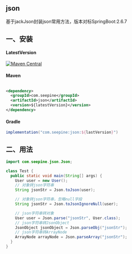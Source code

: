 ## json

基于jackJson封装json常用方法，版本对标SpringBoot:2.6.7

## 一、安装

#### LatestVersion

[![Maven Central](https://img.shields.io/maven-central/v/com.seepine/json.svg)](https://search.maven.org/search?q=g:com.seepine%20a:json)

#### Maven

```xml

<dependency>
  <groupId>com.seepine</groupId>
  <artifactId>json</artifactId>
  <version>${latestVersion}</version>
</dependency>
```

#### Gradle

```gradle
implementation("com.seepine:json:${lastVersion}")
```

## 二、用法

```java
import com.seepine.json.Json;

class Test {
  public static void main(String[] args) {
    User user = new User();
    // 对象转json字符串
    String jsonStr = Json.toJson(user);

    // 对象转json字符串，忽略null字段
    String jsonStr = Json.toJsonIgnoreNull(user);

    // json字符串转对象
    User user = Json.parse("jsonStr", User.class);
    // json字符串转JsonObject
    JsonObject jsonObject = Json.parseObj("jsonStr");
    // json字符串转ArrayNode
    ArrayNode arrayNode = Json.parseArray("jsonStr");
  }
}
```

